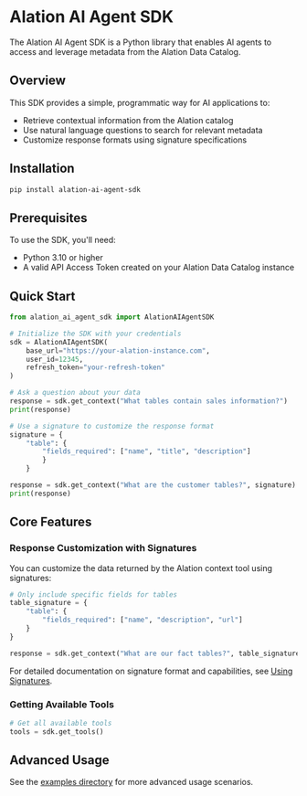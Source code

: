 # Alation AI Agent SDK

The Alation AI Agent SDK is a Python library that enables AI agents to access and leverage metadata from the Alation Data Catalog.

## Overview

This SDK provides a simple, programmatic way for AI applications to:

- Retrieve contextual information from the Alation catalog
- Use natural language questions to search for relevant metadata
- Customize response formats using signature specifications

## Installation

```bash
pip install alation-ai-agent-sdk
```

## Prerequisites

To use the SDK, you'll need:

- Python 3.10 or higher
- A valid API Access Token created on your Alation Data Catalog instance

## Quick Start

```python
from alation_ai_agent_sdk import AlationAIAgentSDK

# Initialize the SDK with your credentials
sdk = AlationAIAgentSDK(
    base_url="https://your-alation-instance.com",
    user_id=12345,
    refresh_token="your-refresh-token"
)

# Ask a question about your data
response = sdk.get_context("What tables contain sales information?")
print(response)

# Use a signature to customize the response format
signature = {
    "table": {
        "fields_required": ["name", "title", "description"]
        }
    }

response = sdk.get_context("What are the customer tables?", signature)
print(response)
```


## Core Features

### Response Customization with Signatures

You can customize the data returned by the Alation context tool using signatures:

```python
# Only include specific fields for tables
table_signature = {
    "table": {
        "fields_required": ["name", "description", "url"]
    }
}

response = sdk.get_context("What are our fact tables?", table_signature)
```

For detailed documentation on signature format and capabilities, see [Using Signatures](../signature.md).
### Getting Available Tools


```python
# Get all available tools
tools = sdk.get_tools()
```

## Advanced Usage

See the [examples directory](../examples/) for more advanced usage scenarios.
